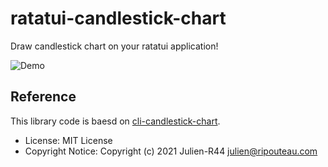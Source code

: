 # ratatui-candlestick-chart

Draw candlestick chart on your ratatui application!

![Demo](https://vhs.charm.sh/vhs-59UwaAzpTIStprhSCt5noh.gif)

## Reference

This library code is baesd on [cli-candlestick-chart](https://github.com/Julien-R44/cli-candlestick-chart).

- License: MIT License
- Copyright Notice: Copyright (c) 2021 Julien-R44 <julien@ripouteau.com>
